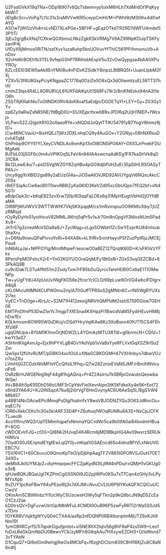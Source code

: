 U2FsdGVkX19qTNa+ODp18907v6QcTIdwmvyp1ulxM6HLh7XdMrdOt1PqKyybbWiT
dDgBcScr+VoPg7Lt1c31s3raMVVwKRI5ceypCmHI/M+PWht9zMStIIhx4dXwfAYG
A5OwTjWiGzVh4rrxLvND7XLePGe+58FHF+gEqzOTkdTR29D7dWFU4mdxI53P1lT/
3jEu2g/gBxXNqTCXkwQGXbmuLNkzZgkKSkVRMg7V6AZ99NpKDuipTSKFyzavtP4j
UfDyX8jMmos0RiTN/xsfXvx1uza6uhp5knUOVuvYfThIC561PP/hmsmuVb+AnDxv
1I2vHd6rBOEh1b3TEL9vfepGShP7RRihtdAEspV5u32vOwQypgsa4bAA0XPuYROy
6ZLcEEl03iEW5aAk9EnYM08u4nFlDxKZSidkY8inpzL8tBRQ5t+UuanLIpbM2fXj
YZXv5/3f4U8GsyPciyKNgpaZC1776q0OziZe5O8xQx3dOiIwmtzuEL59TT37hIXI
cmmZ3lqs4R4LL8ORURVJL61UXFdAlKpUt1S68Fs79r3/8niKN6zkx94nA2t1eO6h
ZSSTRjKRahNluTxGtlNDK0RV4dxK8xafSaEdjjn/DGDETqYI+LEY+Gy+ZG3Gy1Yv
zp6Zy0aRwZsN8SNE/1ttBgD0U+DUXEjpcltxwbB9xJPDI6q2U/jH1NlEP+fWcxjo
VLPwvS2ZJ2igeXR1G2oXaaoRYe+xNQDdJoQytTTIK/54791yB7YogV8himz9jtD+
iCw46NCVauU+8ixHQEJ7jWz2DXLnhqCQ9y4AuGOx+Y2GNyj+08hNXRsuDcvhATqM
OhPnbp9OYYEfYLXeyCVNDLAx9xmKp13oOlBON5iPG6AY+DXIl3JrPnebFDUMgAeb
BJFbL03jSGF6c0m4uVPlKOq5LFeV4n94iIAAxwcnaAdKEg1FR7kaSHVk8qD31CRA
Bk12LewE4u/7+poDSVglWZGY8ZqHBu4pGG9djbPJH2uEr35pDIHLRSOASyTPA5J+
Urcy9gg1hXBID2ga89y2aEUzGI4a+JiO5wAlOVJRD92AVUYgqVi6NQxcAkcC20Ss
rBiEFSiqAcCw6acB0T0wv9B8lZyKa0KtD3KeVZd95xcGbUQpn7fEQ2bf+xN45GTr
aBdpOpk3rr+bKqE823zvXrw7j0b/6l3qqFqLOEs6q31MpHEugtVbHd2jOYfdBaMA
OlR8PjWUiWVV3WTTWWfK7VkjSKXpqqM/cs1mRvmqouOO9KNfo3tbyTjUZzRMlsjd
rOyRyDyHx51yotHcuV82MMLJM/nj5qPr5v1sJr70m8nGpgVf3NlxsNUm5PadXv8+
JhTrS7g3zneaMoV5Da8a9J+ZycWqg+oLgx5OWbH1ZcSwYExprKU84mIsub0haXru
o+D6Nu9owuQPaPivvoYoRi+64XA8k+kL1HRvSnmHwyvPSfZuzPptRjzJMCEjPxu4
lnN6ALyJai+NlPFGYlg/MrnIMhpeF/wucwO0a8EZ127QrqtK60D+K/xFKhVzYFks
8PemPpMOPxhcX2rE+Yn02KGYUOOraQqM/Fy1Bt0sN+ZGx53vqGEZCBd+83PkAQ9B
cu9clDak7LSTuAfNt51m2ZudyTxm7rFB5bDuQyrcoTelsHEBI0Cx6eE1TlOMwNPp
Tw+yUgFYdU4XpUsUvIWgFKO58e2fcorYcICLO/69pLuw9Or0Q4wbclFDIgrxA8q8
cKL0Mv/uIltlMNXCUPW0mu2ny/A70GuffTPRSoS2gMNtn6C+rlN0WgRYUXs2i7ec
VyEC+TnD0ge+i6rsJc+S2M71H412eexijjNRVtiQMPIdM2sshS7595Gioe7GEH06
EMTPnDfmP53DwZlwYc7mgpTXfESna4KXHpzFt1BwcdVaMSFydiHEuvHM8jhDw1Ev
K0Lkmvsm6OW95W0uDKcj/cDSdYHryVqIKAe8Kz3XoBsnn40fUTf5CS4FEhXfzl6F
ugqGNUpa+8YbM1K1moOrjNDWZLL4YDmAzMTU38TdI+g0knmcN+CGfd+1kwYt3aS7
ASHinIKIigAxnJg+Ejx9hPYVLgB4DvYAdVpb1xVaBsYyeRFLVxtGqXSZ9rI5u2Zm
Qw5px12fUtvRUMT/pDBK04xo1OULvXNaGCBKDGMH47VXHlnbyn7dbwVOJn7osZXu
LVmH/jGZCDzkWoMFIsYCcQifslL1Phq+Q7w28ZznixEVaNSJMF/rBmXtNVcuoPz6
OsRzBrHJWGENnjj9qF44g81hgAQnq+Pr4Z2Asirru7k5BRjxOxwutoQeowbaWQe/
ihl+B84lh5p61l5DhD56oUMF3rCpYdvFlelXevrAipn3tKStFdkeXy4e5K+Eot72
x6nd3YA64U+KJ2tNSqzA7bu6j2i0rVgT6HnGvynyAC6U6AeSq5L/8gS1rW4MN457
p4BB14NcOAcwEPciMmqPsGIgl1nahnfxY8wsVBJODNZYQu3O63JdRncOu+eqEC7s
iOR6vXekCEKo1n3Gs5krARF33D4P+Z6uhuq1WOqRUNRu8A3S+NxCpJCFKTLueo9i
4co1l1fmzWQ2rUpTEMimhqpefxNmmaYQCvdWr5ca9b0tfA0ai64bxdmHBuaP+8OG
cWDOEvlrFJQ+cf2G+QI8Nk2HJvq04K4Rcm6jMD9BkpHG4Av09wxrzSERUkHiNh/s
7OydOS0JSE/qmdEYgfEwLqQY0j+mKqa1iGSAEncd65o4idnzBFtVLxNkUVGEBC7U
7SV/6VC1+60CbuvuO9QmoKpTbO/pDjbhpAagTF2V861Il0PORVSJGuH7OET34X0+
deMb8JkllUYMJpZ+diyHmpqwcFFCZjaKydN3ILj9M4nPDu/rxQMjH1vGKUg0s3xB
qHJwBQKJBQaUgI7KZPmCgG5SN0I9JD2pjiWPx0K5u7xT7Cqn4zGHy3vLPyMYxXpb
9vZUY1pcKeFBwY64uPEzoRIj3x7dXJNf+NvuCr/LtU6P9IYKvAQFXCQlCuUCCwzV
OKmAm5CBtWlnbzYi1UcWyC5UzcwsH3Wy5qFTkn2p9kQ8bcJN9qD5ZcEaO1CzJ2se
kD0trsQV+DgFuvwUtrtGpIMbWFuL4CMDl0OuB96P5zwFyRRTI2rWa5S0Jd5x7Dmi
fGYKR8VVsjkfgWYyQDeCTXA4/axRp2nfDQNP0RB4IbsnpImMjUTZ6xKJti9Nm15f
1ymOBIIRCyrfS/57qpdrDgufjpnlot+xi5NE9XX2lqIv56g9hF8aP4zs5W9+Leo1
fxDxLBeGkQmNbDU0BewvYCk/zyMFh6G6qAAu7HXxywEZOH3+O/lsWsnd73vTYAbN
D1CquQ7+QI6eIGm9whgj9wOs4MCkFq+f6zghDCIzm839C8Hl16KjZu8C8aN6n4fj
